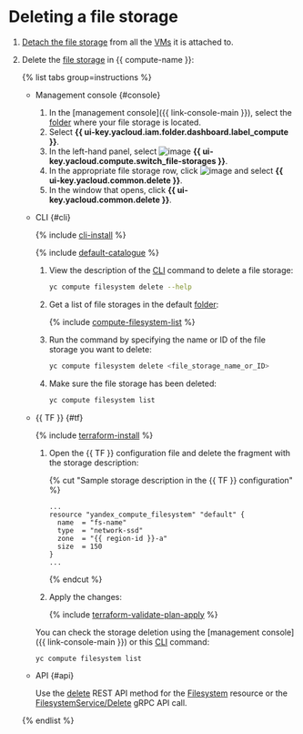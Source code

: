 # Deleting a file storage

1. [Detach the file storage](detach-from-vm.md) from all the [VMs](../../concepts/vm.md) it is attached to.
1. Delete the [file storage](../../concepts/filesystem.md) in {{ compute-name }}:

   {% list tabs group=instructions %}

   - Management console {#console}

     1. In the [management console]({{ link-console-main }}), select the [folder](../../../resource-manager/concepts/resources-hierarchy.md#folder) where your file storage is located.
     1. Select **{{ ui-key.yacloud.iam.folder.dashboard.label_compute }}**.
     1. In the left-hand panel, select ![image](../../../_assets/console-icons/nodes-right.svg) **{{ ui-key.yacloud.compute.switch_file-storages }}**.
     1. In the appropriate file storage row, click ![image](../../../_assets/console-icons/ellipsis.svg) and select **{{ ui-key.yacloud.common.delete }}**.
     1. In the window that opens, click **{{ ui-key.yacloud.common.delete }}**.

   - CLI {#cli}

      {% include [cli-install](../../../_includes/cli-install.md) %}

      {% include [default-catalogue](../../../_includes/default-catalogue.md) %}

      1. View the description of the [CLI](../../../cli/) command to delete a file storage:

         ```bash
         yc compute filesystem delete --help
         ```

      1. Get a list of file storages in the default [folder](../../../resource-manager/concepts/resources-hierarchy.md#folder):

         {% include [compute-filesystem-list](../../_includes_service/compute-filesystem-list.md) %}

      1. Run the command by specifying the name or ID of the file storage you want to delete:

         ```bash
         yc compute filesystem delete <file_storage_name_or_ID>
         ```

      1. Make sure the file storage has been deleted:

         ```bash
         yc compute filesystem list
         ```

   - {{ TF }} {#tf}

      {% include [terraform-install](../../../_includes/terraform-install.md) %}

      1. Open the {{ TF }} configuration file and delete the fragment with the storage description:

         {% cut "Sample storage description in the {{ TF }} configuration" %}

         ```hcl
         ...
         resource "yandex_compute_filesystem" "default" {
           name  = "fs-name"
           type  = "network-ssd"
           zone  = "{{ region-id }}-a"
           size  = 150
         }
         ...
         ```

         {% endcut %}

      1. Apply the changes:

         {% include [terraform-validate-plan-apply](../../../_tutorials/_tutorials_includes/terraform-validate-plan-apply.md) %}

      You can check the storage deletion using the [management console]({{ link-console-main }}) or this [CLI](../../../cli/) command:

      ```bash
      yc compute filesystem list
      ```

   - API {#api}

      Use the [delete](../../api-ref/Filesystem/delete.md) REST API method for the [Filesystem](../../api-ref/Filesystem/index.md) resource or the [FilesystemService/Delete](../../api-ref/grpc/Filesystem/delete.md) gRPC API call.

   {% endlist %}